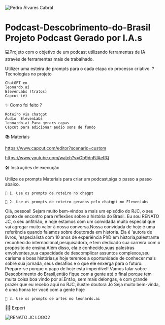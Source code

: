 
![Pedro Álvares Cabral](https://github.com/user-attachments/assets/5138fa70-0d94-4c2c-82e6-9b2fda832007)

# Podcast-Descobrimento-do-Brasil Projeto Podcast Gerado por I.A.s

💻Projeto com o objetivo de um podcast utilizando ferramentas de IA através de ferramentas mais de trabalhado.

Utilizer uma esteira de prompts para o cada etapa do processo criativo.
? Tecnologias no projeto

    ChatGPT em
    leonardo.ai
    ElevenLabs (tratos)
    Capcut (é)

✨ Como foi feito ?

    Roteiro via chatgpt
    Áudio  ElevenLabs
    leonardo.ai Para gerars capas
    Capcut para adicionar audio sons de fundo

📚 Materiais

https://www.capcut.com/editor?scenario=custom

https://www.youtube.com/watch?v=Gb9dnPJAeRQ



🛠️ Instruções de execução

Utilize os prompts Materiais para criar um podcast,siga o passo a passo abaixo.

    🤖 1. Use os prompts de roteiro no chagpt
    
    🤖 2. Use os prompts de roteiro gerados pelo chatgpt no ElevenLabs
Olá, pessoal! Sejam muito bem-vindos a mais um episódio do  RJC, o seu ponto de encontro para reflexões sobre a história do Brasil. Eu sou RENATO JC, o seu anfitrião, e hoje estamos com um convidada muito especial que vai agregar muito valor à nossa conversa.Nossa convidada de hoje é uma referência quando falamos sobre doutorada em historia. Ela é 'autora de livros, 'especialista com 10 anos de experiência PhD em historia,palestrante reconhecido internacional,pesquisadora, e tem dedicado sua carreira com o propósito de ensina.Além disso, ela é conhecido,suas palestras envolventes,sua capacidade de descomplicar assuntos complexos,seu carisma e boas histórias,e hoje teremos a oportunidade de conhecer mais sobre sua jornada, seus desafios e o que ele enxerga para o futuro.
Prepare-se porque o papo de hoje está imperdível! Vamos falar sobre Descobrimento do Brasil,então fique com a gente até o final porque tem muita coisa boa vindo por aí.Então, sem mais delongas, é com grande prazer que eu recebo aqui no RJC, ilustre doutora Jó Seja muito bem-vinda, é uma honra ter você com a gente hoje
    
    🤖 3. Use os prompts de artes no leonardo.ai


👨‍💻 Expert 

 ![RENATO JC LOGO2](https://github.com/user-attachments/assets/71ebe370-4f52-4604-a128-bbb07382350f)


